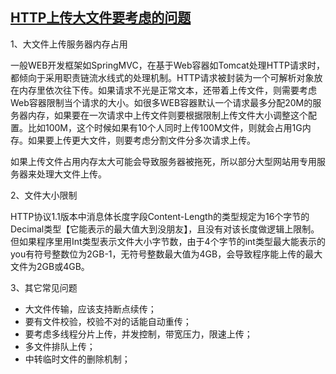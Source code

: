 ## [HTTP上传大文件要考虑的问题](https://www.cnblogs.com/doit8791/p/9108639.html)

1、大文件上传服务器内存占用

一般WEB开发框架如SpringMVC，在基于Web容器如Tomcat处理HTTP请求时，都倾向于采用职责链流水线式的处理机制。HTTP请求被封装为一个可解析对象放在内存里依次往下传。如果请求不光是正常文本，还带着上传文件，则需要考虑Web容器限制当个请求的大小。如很多WEB容器默认一个请求最多分配20M的服务器内存，如果要在一次请求中上传文件则要根据限制上传文件大小调整这个配置。比如100M，这个时候如果有10个人同时上传100M文件，则就会占用1G内存。如果要上传更大文件，则要考虑分割文件分多次请求上传。

如果上传文件占用内存太大可能会导致服务器被拖死，所以部分大型网站用专用服务器来处理大文件上传。

2、文件大小限制

HTTP协议1.1版本中消息体长度字段Content-Length的类型规定为16个字节的Decimal类型【它能表示的最大值大到没朋友】，且没有对该长度做逻辑上限制。但如果程序里用Int类型表示文件大小字节数，由于4个字节的int类型最大能表示的you有符号整数位为2GB-1，无符号整数最大值为4GB，会导致程序能上传的最大文件为2GB或4GB。

3、其它常见问题

- 大文件传输，应该支持断点续传；
- 要有文件校验，校验不对的话能自动重传；
- 要考虑多线程分片上传，并发控制，带宽压力，限速上传；
- 多文件排队上传；
- 中转临时文件的删除机制；